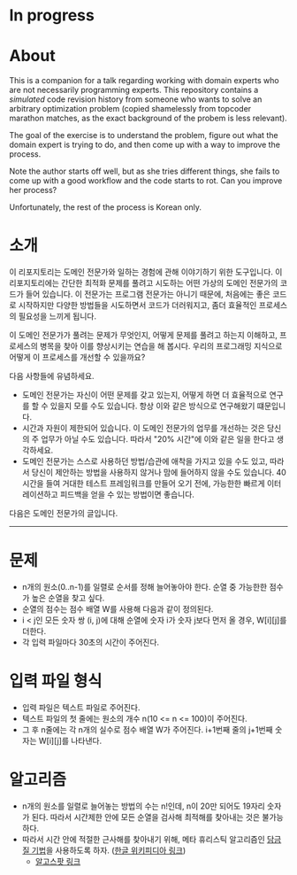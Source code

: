 # In progress

# About 

This is a companion for a talk regarding working with domain experts who are not necessarily programming experts. This repository contains a _simulated_ code revision history from someone who wants to solve an arbitrary optimization problem (copied shamelessly from topcoder marathon matches, as the exact background of the probem is less relevant). 

The goal of the exercise is to understand the problem, figure out what the domain expert is trying to do, and then come up with a way to improve the process.

Note the author starts off well, but as she tries different things, she fails to come up with a good workflow and the code starts to rot. Can you improve her process?

Unfortunately, the rest of the process is Korean only.

# 소개

이 리포지토리는 도메인 전문가와 일하는 경험에 관해 이야기하기 위한 도구입니다. 이 리포지토리에는 간단한 최적화 문제를 풀려고 시도하는 어떤 가상의 도메인 전문가의 코드가 들어 있습니다. 이 전문가는 프로그램 전문가는 아니기 때문에, 처음에는 좋은 코드로 시작하지만 다양한 방법들을 시도하면서 코드가 더러워지고, 좀더 효율적인 프로세스의 필요성을 느끼게 됩니다.

이 도메인 전문가가 풀려는 문제가 무엇인지, 어떻게 문제를 풀려고 하는지 이해하고, 프로세스의 병목을 찾아 이를 향상시키는 연습을 해 봅시다. 우리의 프로그래밍 지식으로 어떻게 이 프로세스를 개선할 수 있을까요?

다음 사항들에 유념하세요.

* 도메인 전문가는 자신이 어떤 문제를 갖고 있는지, 어떻게 하면 더 효율적으로 연구를 할 수 있을지 모를 수도 있습니다. 항상 이와 같은 방식으로 연구해왔기 떄문입니다.
* 시간과 자원이 제한되어 있습니다. 이 도메인 전문가의 업무를 개선하는 것은 당신의 주 업무가 아닐 수도 있습니다. 따라서 "20% 시간"에 이와 같은 일을 한다고 생각하세요. 
* 도메인 전문가는 스스로 사용하던 방법/습관에 애착을 가지고 있을 수도 있고, 따라서 당신이 제안하는 방법을 사용하지 않거나 맘에 들어하지 않을 수도 있습니다. 40시간을 들여 거대한 테스트 프레임워크를 만들어 오기 전에, 가능한한 빠르게 이터레이션하고 피드백을 얻을 수 있는 방법이면 좋습니다.

다음은 도메인 전문가의 글입니다.

----

# 문제

* n개의 원소(0..n-1)를 일렬로 순서를 정해 늘어놓아야 한다. 순열 중 가능한한 점수가 높은 순열을 찾고 싶다.
* 순열의 점수는 점수 배열 W를 사용해 다음과 같이 정의된다.
* i < j인 모든 숫자 쌍 (i, j)에 대해 순열에 숫자 i가 숫자 j보다 먼저 올 경우, W[i][j]를 더한다.
* 각 입력 파일마다 30초의 시간이 주어진다.

# 입력 파일 형식

* 입력 파일은 텍스트 파일로 주어진다.
* 텍스트 파일의 첫 줄에는 원소의 개수 n(10 <= n <= 100)이 주어진다.
* 그 후 n줄에는 각 n개의 실수로 점수 배열 W가 주어진다. i+1번째 줄의 j+1번째 숫자는 W[i][j]를 나타낸다.

# 알고리즘

* n개의 원소를 일렬로 늘어놓는 방법의 수는 n!인데, n이 20만 되어도 19자리 숫자가 된다. 따라서 시간제한 안에 모든 순열을 검사해 최적해를 찾아내는 것은 불가능하다.
* 따라서 시간 안에 적절한 근사해를 찾아내기 위해, 메타 휴리스틱 알고리즘인 [담금질 기법](http://en.wikipedia.org/wiki/Simulated_annealing)을 사용하도록 하자. ([한글 위키피디아 링크](http://ko.wikipedia.org/wiki/%EB%8B%B4%EA%B8%88%EC%A7%88_%EA%B8%B0%EB%B2%95))
	* [알고스팟 링크](http://algospot.com/forum/read/1211/)
